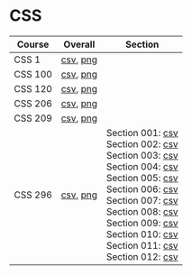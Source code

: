 # CSS

| Course | Overall | Section |
| ------ | ------- | ------- |
| CSS 1 | [csv](https://github.com/UCSD-Historical-Enrollment-Data/2025Spring/blob/main/overall/CSS%201.csv), [png](https://raw.githubusercontent.com/UCSD-Historical-Enrollment-Data/2025Spring/main/plot_overall/CSS%201.png) |  |
| CSS 100 | [csv](https://github.com/UCSD-Historical-Enrollment-Data/2025Spring/blob/main/overall/CSS%20100.csv), [png](https://raw.githubusercontent.com/UCSD-Historical-Enrollment-Data/2025Spring/main/plot_overall/CSS%20100.png) |  |
| CSS 120 | [csv](https://github.com/UCSD-Historical-Enrollment-Data/2025Spring/blob/main/overall/CSS%20120.csv), [png](https://raw.githubusercontent.com/UCSD-Historical-Enrollment-Data/2025Spring/main/plot_overall/CSS%20120.png) |  |
| CSS 206 | [csv](https://github.com/UCSD-Historical-Enrollment-Data/2025Spring/blob/main/overall/CSS%20206.csv), [png](https://raw.githubusercontent.com/UCSD-Historical-Enrollment-Data/2025Spring/main/plot_overall/CSS%20206.png) |  |
| CSS 209 | [csv](https://github.com/UCSD-Historical-Enrollment-Data/2025Spring/blob/main/overall/CSS%20209.csv), [png](https://raw.githubusercontent.com/UCSD-Historical-Enrollment-Data/2025Spring/main/plot_overall/CSS%20209.png) |  |
| CSS 296 | [csv](https://github.com/UCSD-Historical-Enrollment-Data/2025Spring/blob/main/overall/CSS%20296.csv), [png](https://raw.githubusercontent.com/UCSD-Historical-Enrollment-Data/2025Spring/main/plot_overall/CSS%20296.png) | Section 001: [csv](https://github.com/UCSD-Historical-Enrollment-Data/2025Spring/blob/main/section/CSS%20296_001.csv)<br>Section 002: [csv](https://github.com/UCSD-Historical-Enrollment-Data/2025Spring/blob/main/section/CSS%20296_002.csv)<br>Section 003: [csv](https://github.com/UCSD-Historical-Enrollment-Data/2025Spring/blob/main/section/CSS%20296_003.csv)<br>Section 004: [csv](https://github.com/UCSD-Historical-Enrollment-Data/2025Spring/blob/main/section/CSS%20296_004.csv)<br>Section 005: [csv](https://github.com/UCSD-Historical-Enrollment-Data/2025Spring/blob/main/section/CSS%20296_005.csv)<br>Section 006: [csv](https://github.com/UCSD-Historical-Enrollment-Data/2025Spring/blob/main/section/CSS%20296_006.csv)<br>Section 007: [csv](https://github.com/UCSD-Historical-Enrollment-Data/2025Spring/blob/main/section/CSS%20296_007.csv)<br>Section 008: [csv](https://github.com/UCSD-Historical-Enrollment-Data/2025Spring/blob/main/section/CSS%20296_008.csv)<br>Section 009: [csv](https://github.com/UCSD-Historical-Enrollment-Data/2025Spring/blob/main/section/CSS%20296_009.csv)<br>Section 010: [csv](https://github.com/UCSD-Historical-Enrollment-Data/2025Spring/blob/main/section/CSS%20296_010.csv)<br>Section 011: [csv](https://github.com/UCSD-Historical-Enrollment-Data/2025Spring/blob/main/section/CSS%20296_011.csv)<br>Section 012: [csv](https://github.com/UCSD-Historical-Enrollment-Data/2025Spring/blob/main/section/CSS%20296_012.csv) |
